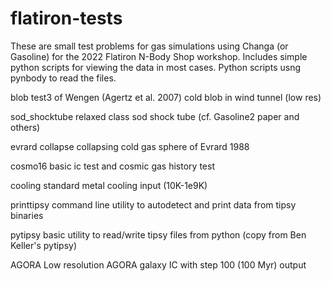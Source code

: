 # flatiron-tests

These are small test problems for gas simulations using Changa (or Gasoline) for the 2022 Flatiron N-Body Shop workshop.
Includes simple python scripts for viewing the data in most cases.  Python scripts usng pynbody to read the files.


blob              test3 of Wengen (Agertz et al. 2007) cold blob in wind tunnel (low res)

sod_shocktube     relaxed class sod shock tube (cf. Gasoline2 paper and others)

evrard collapse   collapsing cold gas sphere of Evrard 1988

cosmo16           basic ic test and cosmic gas history test

cooling           standard metal cooling input (10K-1e9K)

printtipsy        command line utility to autodetect and print data from tipsy binaries

pytipsy           basic utility to read/write tipsy files from python (copy from Ben Keller's pytipsy)

AGORA             Low resolution AGORA galaxy IC with step 100 (100 Myr) output

